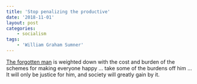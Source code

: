 ```yaml
---
title: 'Stop penalizing the productive'
date: '2018-11-01'
layout: post
categories:
    - socialism
tags:
    - 'William Graham Sumner'
---
```


[The forgotten man](https://www.gregraven.website/the-forgotten-man/) is weighted down with the cost and burden of the schemes for making everyone happy … take some of the burdens off him … It will only be justice for him, and society will greatly gain by it.